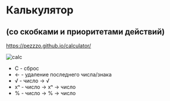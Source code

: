 # Калькулятор
## (со скобками и приоритетами действий)

https://pezzzo.github.io/calculator/

![calc](https://user-images.githubusercontent.com/99753256/179423305-ff219ac4-e695-4593-9613-a947231eeffe.png)

- C - сброс
- ← - удаление последнего числа/знака
- √ - число → √
- xⁿ - число → xⁿ → число
- % - число → % → число
